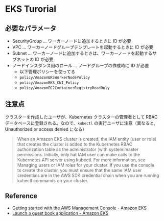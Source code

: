 # EKS Turorial

## 必要なパラメータ

- SecurityGroup ... ワーカーノードに追加するときに ID が必要
- VPC ... ワーカーノードグループテンプレートを起動するときに ID が必要
- Subnet ... ワーカーノードに追加するときは、ワーカーノードを起動するサブネットの ID が必要
- ノードインスタンス用のロール ... ノードグループの作成時に ID が必要
  - 以下管理ポリシーを使ってる
  - `policy/AmazonEKSWorkerNodePolicy`
  - `policy/AmazonEKS_CNI_Policy`
  - `policy/AmazonEC2ContainerRegistryReadOnly`

## 注意点

クラスターを作成したユーザが、Kubernetes クラスターの管理者として RBAC データベースに登録される。なので、`kubectl` の実行ユーザに注意（異なると, Unauthorized or access denied になる）

> When an Amazon EKS cluster is created, the IAM entity (user or role) that creates the cluster is added to the Kubernetes RBAC authorization table as the administrator (with system:master permissions. Initially, only hat IAM user can make calls to the Kubernetes API server using kubectl. For more information, see Managing users or IAM roles for your cluster. If you use the console to create the cluster, you must ensure that the same IAM user credentials are in the AWS SDK credential chain when you are running kubectl commands on your cluster.

## Reference

- [Getting started with the AWS Management Console - Amazon EKS](https://docs.aws.amazon.com/eks/latest/userguide/getting-started-console.html)
- [Launch a guest book application - Amazon EKS](https://docs.aws.amazon.com/eks/latest/userguide/eks-guestbook.html)
